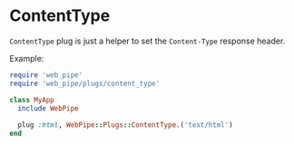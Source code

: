 # ContentType

`ContentType` plug is just a helper to set the `Content-Type` response header.

Example:

```ruby
require 'web_pipe'
require 'web_pipe/plugs/content_type'

class MyApp
  include WebPipe
  
  plug :html, WebPipe::Plugs::ContentType.('text/html')
end
```
